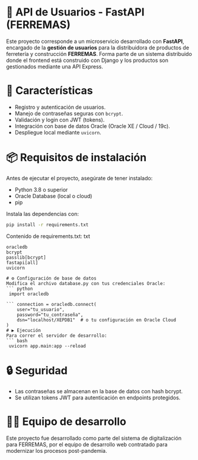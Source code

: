 # 🚀 API de Usuarios - FastAPI (FERREMAS)
Este proyecto corresponde a un microservicio desarrollado con **FastAPI**, encargado de la **gestión de usuarios** para la distribuidora de productos de ferretería y construcción **FERREMAS**. Forma parte de un sistema distribuido donde el frontend está construido con Django y los productos son gestionados mediante una API Express.

# 🚀 Características

* Registro y autenticación de usuarios.
* Manejo de contraseñas seguras con `bcrypt`.
* Validación y login con JWT (tokens).
* Integración con base de datos Oracle (Oracle XE / Cloud / 19c).
* Despliegue local mediante `uvicorn`.

# 📦 Requisitos de instalación

Antes de ejecutar el proyecto, asegúrate de tener instalado:

* Python 3.8 o superior
* Oracle Database (local o cloud)
* pip

Instala las dependencias con:

```bash
pip install -r requirements.txt
```
Contenido de requirements.txt:
txt
```
oracledb
bcrypt
passlib[bcrypt]
fastapi[all]
uvicorn

# ⚙️ Configuración de base de datos
Modifica el archivo database.py con tus credenciales Oracle:
``` python
 import oracledb

``` connection = oracledb.connect(
    user="tu_usuario",
    password="tu_contraseña",
    dsn="localhost/XEPDB1"  # o tu configuración en Oracle Cloud
)
# ▶️ Ejecución
Para correr el servidor de desarrollo:
``` bash
 uvicorn app.main:app --reload
```
# 🔒 Seguridad
* 	Las contraseñas se almacenan en la base de datos con hash bcrypt.
*	Se utilizan tokens JWT para autenticación en endpoints protegidos.
# 🧑‍💻 Equipo de desarrollo

Este proyecto fue desarrollado como parte del sistema de digitalización para FERREMAS, por el equipo de desarrollo web contratado para modernizar los procesos post-pandemia.
